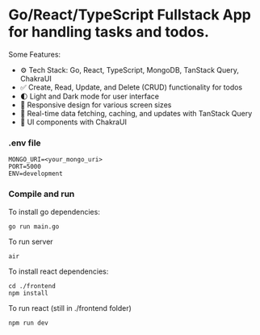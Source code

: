 # Go/React/TypeScript Fullstack App for handling tasks and todos.

Some Features:

- ⚙️ Tech Stack: Go, React, TypeScript, MongoDB, TanStack Query, ChakraUI
- ✅ Create, Read, Update, and Delete (CRUD) functionality for todos
- 🌓 Light and Dark mode for user interface
- 📱 Responsive design for various screen sizes
- 🔄 Real-time data fetching, caching, and updates with TanStack Query
- 🎨 UI components with ChakraUI

### .env file

```shell
MONGO_URI=<your_mongo_uri>
PORT=5000
ENV=development
```

### Compile and run

To install go dependencies:

```shell
go run main.go
```

To run server

```shell
air
```

To install react dependencies:

```shell
cd ./frontend
npm install
```

To run react (still in ./frontend folder)

```shell
npm run dev
```
